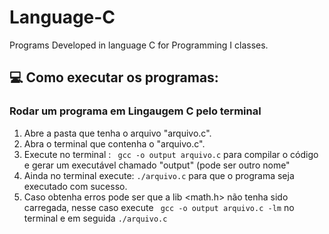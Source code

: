 # Language-C
Programs Developed in language C for Programming I classes.

## 💻 Como executar os programas:

### Rodar um programa em Lingaugem C pelo terminal

1. Abre a pasta que tenha o arquivo "arquivo.c".
2. Abra o terminal que contenha o "arquivo.c".
3. Execute no terminal : ` gcc -o output arquivo.c` para compilar o código e gerar um executável chamado "output" (pode ser outro nome"
4. Ainda no terminal execute: `./arquivo.c` para que o programa seja executado com sucesso.
5. Caso obtenha erros pode ser que a lib <math.h> não tenha sido carregada, nesse caso execute ` gcc -o output arquivo.c -lm` no terminal e em seguida `./arquivo.c`


